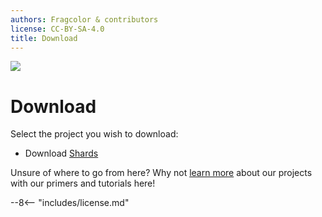 ```yaml
---
authors: Fragcolor & contributors
license: CC-BY-SA-4.0
title: Download
---
```


![](assets/DownloadLogo.png)

# Download

Select the project you wish to download:

- Download [Shards](https://github.com/fragcolor-xyz/shards/releases)

Unsure of where to go from here? Why not [learn more](../learn/tutorials/) about our projects with our primers and tutorials here!

--8<-- "includes/license.md"
